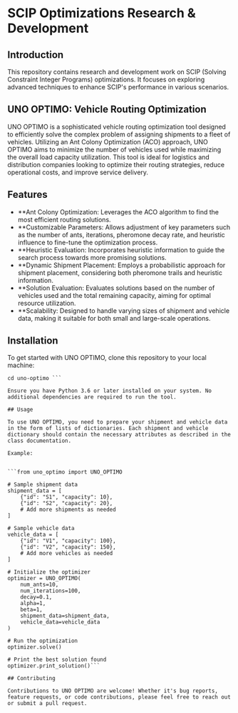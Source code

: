 
# SCIP Optimizations Research & Development

## Introduction
This repository contains research and development work on SCIP (Solving Constraint Integer Programs) optimizations. It focuses on exploring advanced techniques to enhance SCIP's performance in various scenarios.


## UNO OPTIMO: Vehicle Routing Optimization

UNO OPTIMO is a sophisticated vehicle routing optimization tool designed to efficiently solve the complex problem of assigning shipments to a fleet of vehicles. Utilizing an Ant Colony Optimization (ACO) approach, UNO OPTIMO aims to minimize the number of vehicles used while maximizing the overall load capacity utilization. This tool is ideal for logistics and distribution companies looking to optimize their routing strategies, reduce operational costs, and improve service delivery.

## Features

- **Ant Colony Optimization: Leverages the ACO algorithm to find the most efficient routing solutions.
- **Customizable Parameters: Allows adjustment of key parameters such as the number of ants, iterations, pheromone decay rate, and heuristic influence to fine-tune the optimization process.
- **Heuristic Evaluation: Incorporates heuristic information to guide the search process towards more promising solutions.
- **Dynamic Shipment Placement: Employs a probabilistic approach for shipment placement, considering both pheromone trails and heuristic information.
- **Solution Evaluation: Evaluates solutions based on the number of vehicles used and the total remaining capacity, aiming for optimal resource utilization.
- **Scalability: Designed to handle varying sizes of shipment and vehicle data, making it suitable for both small and large-scale operations.

## Installation

To get started with UNO OPTIMO, clone this repository to your local machine:

``` git clone https://github.com/your-username/uno-optimo.git
cd uno-optimo ```

Ensure you have Python 3.6 or later installed on your system. No additional dependencies are required to run the tool.

## Usage

To use UNO OPTIMO, you need to prepare your shipment and vehicle data in the form of lists of dictionaries. Each shipment and vehicle dictionary should contain the necessary attributes as described in the class documentation.

Example:


```from uno_optimo import UNO_OPTIMO

# Sample shipment data
shipment_data = [
    {"id": "S1", "capacity": 10},
    {"id": "S2", "capacity": 20},
    # Add more shipments as needed
]

# Sample vehicle data
vehicle_data = [
    {"id": "V1", "capacity": 100},
    {"id": "V2", "capacity": 150},
    # Add more vehicles as needed
]

# Initialize the optimizer
optimizer = UNO_OPTIMO(
    num_ants=10,
    num_iterations=100,
    decay=0.1,
    alpha=1,
    beta=1,
    shipment_data=shipment_data,
    vehicle_data=vehicle_data
)

# Run the optimization
optimizer.solve()

# Print the best solution found
optimizer.print_solution()```

## Contributing

Contributions to UNO OPTIMO are welcome! Whether it's bug reports, feature requests, or code contributions, please feel free to reach out or submit a pull request.
